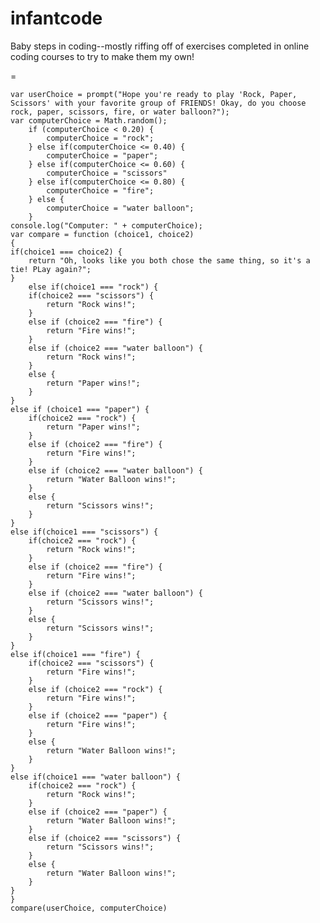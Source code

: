 infantcode
==========

Baby steps in coding--mostly riffing off of exercises completed in online coding courses to try to make them my own!

=



    var userChoice = prompt("Hope you're ready to play 'Rock, Paper, Scissors' with your favorite group of FRIENDS! Okay, do you choose rock, paper, scissors, fire, or water balloon?");
    var computerChoice = Math.random();
    	if (computerChoice < 0.20) { 
    		computerChoice = "rock";
    	} else if(computerChoice <= 0.40) {
    		computerChoice = "paper";
    	} else if(computerChoice <= 0.60) {
    		computerChoice = "scissors"
    	} else if(computerChoice <= 0.80) {
    		computerChoice = "fire";
    	} else {
    		computerChoice = "water balloon";
    	}
    console.log("Computer: " + computerChoice);
    var compare = function (choice1, choice2)
    {
    if(choice1 === choice2) {
    	return "Oh, looks like you both chose the same thing, so it's a tie! PLay again?";
    }
    	else if(choice1 === "rock") {
        if(choice2 === "scissors") {
            return "Rock wins!";
        }
        else if (choice2 === "fire") {
            return "Fire wins!";
        }
        else if (choice2 === "water balloon") {
            return "Rock wins!";
        }
        else {
            return "Paper wins!";
        }
    }
    else if (choice1 === "paper") {
        if(choice2 === "rock") {
            return "Paper wins!";
        }
        else if (choice2 === "fire") {
            return "Fire wins!";
        }
        else if (choice2 === "water balloon") {
            return "Water Balloon wins!";
        }
        else {
            return "Scissors wins!";
        }
    }
    else if(choice1 === "scissors") {
        if(choice2 === "rock") {
            return "Rock wins!";
        }
        else if (choice2 === "fire") {
            return "Fire wins!";
        }
        else if (choice2 === "water balloon") {
            return "Scissors wins!";
        }
        else {
            return "Scissors wins!";
        }
    }
    else if(choice1 === "fire") {
        if(choice2 === "scissors") {
            return "Fire wins!";
        }
        else if (choice2 === "rock") {
            return "Fire wins!";
        }
        else if (choice2 === "paper") {
            return "Fire wins!";
        }
        else {
            return "Water Balloon wins!";
        }
    }
    else if(choice1 === "water balloon") {
        if(choice2 === "rock") {
            return "Rock wins!";
        }
        else if (choice2 === "paper") {
            return "Water Balloon wins!";
        }
        else if (choice2 === "scissors") {
            return "Scissors wins!";
        }
        else {
            return "Water Balloon wins!";
        }
    }
    }
    compare(userChoice, computerChoice)
    
